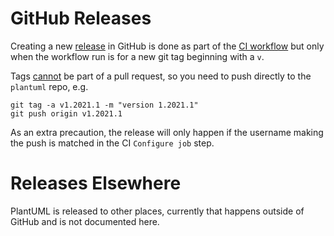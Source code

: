 # GitHub Releases

Creating a new [release][1] in GitHub is done as part of the [CI workflow][2]
but only when the workflow run is for a new git tag beginning with a `v`.

Tags [cannot][3] be part of a pull request, so you need to push directly to the `plantuml` repo, e.g.

	git tag -a v1.2021.1 -m "version 1.2021.1"
	git push origin v1.2021.1

As an extra precaution, the release will only happen if the username making the push is matched in the CI `Configure job` step.

# Releases Elsewhere 

PlantUML is released to other places, currently that happens outside of GitHub and is not documented here.

[1]: https://github.com/plantuml/plantuml/releases
[2]: https://github.com/plantuml/plantuml/actions/workflows/ci.yml
[3]: https://stackoverflow.com/questions/12278660/adding-tags-to-a-pull-request
